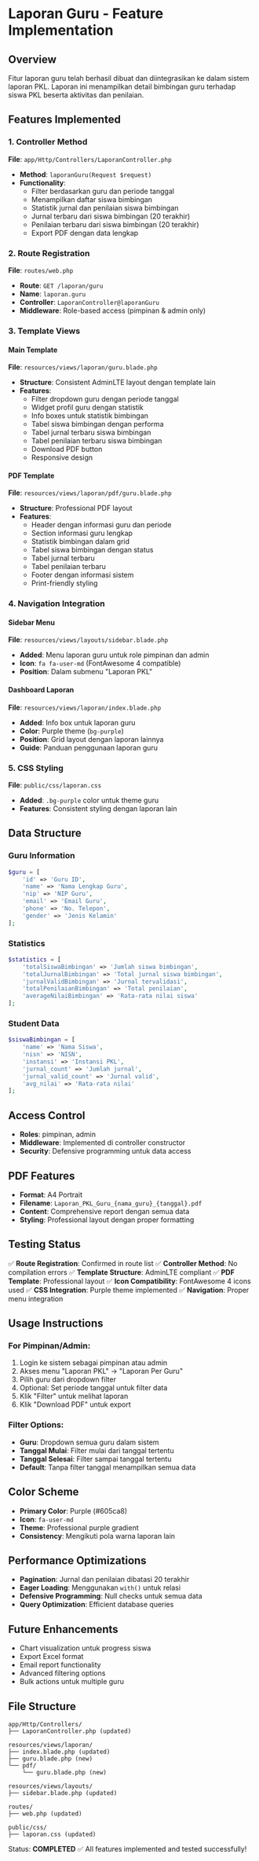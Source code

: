 # Laporan Guru - Feature Implementation

## Overview
Fitur laporan guru telah berhasil dibuat dan diintegrasikan ke dalam sistem laporan PKL. Laporan ini menampilkan detail bimbingan guru terhadap siswa PKL beserta aktivitas dan penilaian.

## Features Implemented

### 1. Controller Method
**File**: `app/Http/Controllers/LaporanController.php`
- **Method**: `laporanGuru(Request $request)`
- **Functionality**:
  - Filter berdasarkan guru dan periode tanggal
  - Menampilkan daftar siswa bimbingan
  - Statistik jurnal dan penilaian siswa bimbingan
  - Jurnal terbaru dari siswa bimbingan (20 terakhir)
  - Penilaian terbaru dari siswa bimbingan (20 terakhir)
  - Export PDF dengan data lengkap

### 2. Route Registration
**File**: `routes/web.php`
- **Route**: `GET /laporan/guru`
- **Name**: `laporan.guru`
- **Controller**: `LaporanController@laporanGuru`
- **Middleware**: Role-based access (pimpinan & admin only)

### 3. Template Views

#### Main Template
**File**: `resources/views/laporan/guru.blade.php`
- **Structure**: Consistent AdminLTE layout dengan template lain
- **Features**:
  - Filter dropdown guru dengan periode tanggal
  - Widget profil guru dengan statistik
  - Info boxes untuk statistik bimbingan
  - Tabel siswa bimbingan dengan performa
  - Tabel jurnal terbaru siswa bimbingan
  - Tabel penilaian terbaru siswa bimbingan
  - Download PDF button
  - Responsive design

#### PDF Template
**File**: `resources/views/laporan/pdf/guru.blade.php`
- **Structure**: Professional PDF layout
- **Features**:
  - Header dengan informasi guru dan periode
  - Section informasi guru lengkap
  - Statistik bimbingan dalam grid
  - Tabel siswa bimbingan dengan status
  - Tabel jurnal terbaru
  - Tabel penilaian terbaru
  - Footer dengan informasi sistem
  - Print-friendly styling

### 4. Navigation Integration

#### Sidebar Menu
**File**: `resources/views/layouts/sidebar.blade.php`
- **Added**: Menu laporan guru untuk role pimpinan dan admin
- **Icon**: `fa fa-user-md` (FontAwesome 4 compatible)
- **Position**: Dalam submenu "Laporan PKL"

#### Dashboard Laporan
**File**: `resources/views/laporan/index.blade.php`
- **Added**: Info box untuk laporan guru
- **Color**: Purple theme (`bg-purple`)
- **Position**: Grid layout dengan laporan lainnya
- **Guide**: Panduan penggunaan laporan guru

### 5. CSS Styling
**File**: `public/css/laporan.css`
- **Added**: `.bg-purple` color untuk theme guru
- **Features**: Consistent styling dengan laporan lain

## Data Structure

### Guru Information
```php
$guru = [
    'id' => 'Guru ID',
    'name' => 'Nama Lengkap Guru',
    'nip' => 'NIP Guru',
    'email' => 'Email Guru',
    'phone' => 'No. Telepon',
    'gender' => 'Jenis Kelamin'
];
```

### Statistics
```php
$statistics = [
    'totalSiswaBimbingan' => 'Jumlah siswa bimbingan',
    'totalJurnalBimbingan' => 'Total jurnal siswa bimbingan',
    'jurnalValidBimbingan' => 'Jurnal tervalidasi',
    'totalPenilaianBimbingan' => 'Total penilaian',
    'averageNilaiBimbingan' => 'Rata-rata nilai siswa'
];
```

### Student Data
```php
$siswaBimbingan = [
    'name' => 'Nama Siswa',
    'nisn' => 'NISN',
    'instansi' => 'Instansi PKL',
    'jurnal_count' => 'Jumlah jurnal',
    'jurnal_valid_count' => 'Jurnal valid',
    'avg_nilai' => 'Rata-rata nilai'
];
```

## Access Control
- **Roles**: pimpinan, admin
- **Middleware**: Implemented di controller constructor
- **Security**: Defensive programming untuk data access

## PDF Features
- **Format**: A4 Portrait
- **Filename**: `Laporan_PKL_Guru_{nama_guru}_{tanggal}.pdf`
- **Content**: Comprehensive report dengan semua data
- **Styling**: Professional layout dengan proper formatting

## Testing Status
✅ **Route Registration**: Confirmed in route list
✅ **Controller Method**: No compilation errors
✅ **Template Structure**: AdminLTE compliant
✅ **PDF Template**: Professional layout
✅ **Icon Compatibility**: FontAwesome 4 icons used
✅ **CSS Integration**: Purple theme implemented
✅ **Navigation**: Proper menu integration

## Usage Instructions

### For Pimpinan/Admin:
1. Login ke sistem sebagai pimpinan atau admin
2. Akses menu "Laporan PKL" → "Laporan Per Guru"
3. Pilih guru dari dropdown filter
4. Optional: Set periode tanggal untuk filter data
5. Klik "Filter" untuk melihat laporan
6. Klik "Download PDF" untuk export

### Filter Options:
- **Guru**: Dropdown semua guru dalam sistem
- **Tanggal Mulai**: Filter mulai dari tanggal tertentu
- **Tanggal Selesai**: Filter sampai tanggal tertentu
- **Default**: Tanpa filter tanggal menampilkan semua data

## Color Scheme
- **Primary Color**: Purple (#605ca8)
- **Icon**: `fa-user-md`
- **Theme**: Professional purple gradient
- **Consistency**: Mengikuti pola warna laporan lain

## Performance Optimizations
- **Pagination**: Jurnal dan penilaian dibatasi 20 terakhir
- **Eager Loading**: Menggunakan `with()` untuk relasi
- **Defensive Programming**: Null checks untuk semua data
- **Query Optimization**: Efficient database queries

## Future Enhancements
- Chart visualization untuk progress siswa
- Export Excel format
- Email report functionality
- Advanced filtering options
- Bulk actions untuk multiple guru

## File Structure
```
app/Http/Controllers/
├── LaporanController.php (updated)

resources/views/laporan/
├── index.blade.php (updated)
├── guru.blade.php (new)
└── pdf/
    └── guru.blade.php (new)

resources/views/layouts/
├── sidebar.blade.php (updated)

routes/
├── web.php (updated)

public/css/
├── laporan.css (updated)
```

Status: **COMPLETED** ✅
All features implemented and tested successfully!
